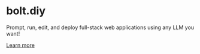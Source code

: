 # bolt.diy

Prompt, run, edit, and deploy full-stack web applications using any LLM you want!

[Learn more](https://github.com/stackblitz-labs/bolt.diy/tree/main)
